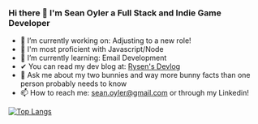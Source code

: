 ### Hi there 👋 I'm Sean Oyler a Full Stack and Indie Game Developer

- 🔭 I’m currently working on: Adjusting to a new role!
- 💪 I'm most proficient with Javascript/Node 
- 🌱 I’m currently learning: Email Development
- ✔  You can read my dev blog at: [Rysen's Devlog](https://verge-rpg.com/topic/33/rysen-s-devlog)
- 💬 Ask me about my two bunnies and way more bunny facts than one person probably needs to know
- 📫 How to reach me: sean.oyler@gmail.com or through my Linkedin!

[![Top Langs](https://github-readme-stats.vercel.app/api/top-langs/?username=xrysen)](https://github.com/anuraghazra/github-readme-stats)
